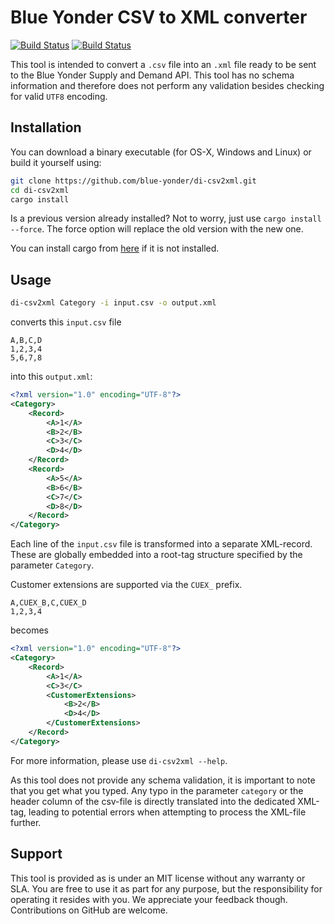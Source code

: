 Blue Yonder CSV to XML converter
================================

[![Build Status](https://travis-ci.org/blue-yonder/di-csv2xml.svg?branch=master)](https://travis-ci.org/blue-yonder/di-csv2xml)
[![Build Status](https://ci.appveyor.com/api/projects/status/{{status_id}})](https://ci.appveyor.com/project/pacman82/di-csv2xml)

This tool is intended to convert a `.csv` file into an `.xml` file ready to be sent to the
Blue Yonder Supply and Demand API. This tool has no schema information and therefore does not
perform any validation besides checking for valid `UTF8` encoding.

Installation
------------

You can download a binary executable (for OS-X, Windows and Linux) or build it yourself using:

```bash
git clone https://github.com/blue-yonder/di-csv2xml.git
cd di-csv2xml
cargo install
```

Is a previous version already installed? Not to worry, just use `cargo install --force`. The force
option will replace the old version with the new one.

You can install cargo from [here](https://rustup.rs) if it is not installed.

Usage
-----

```bash
di-csv2xml Category -i input.csv -o output.xml
```

converts this `input.csv` file

```csv
A,B,C,D
1,2,3,4
5,6,7,8
```

into this `output.xml`:

```xml
<?xml version="1.0" encoding="UTF-8"?>
<Category>
    <Record>
        <A>1</A>
        <B>2</B>
        <C>3</C>
        <D>4</D>
    </Record>
    <Record>
        <A>5</A>
        <B>6</B>
        <C>7</C>
        <D>8</D>
    </Record>
</Category>
```

Each line of the `input.csv` file is transformed into a separate XML-record. These are globally
embedded into a root-tag structure specified by the parameter `Category`.

Customer extensions are supported via the `CUEX_` prefix.

```csv
A,CUEX_B,C,CUEX_D
1,2,3,4
```

becomes

```xml
<?xml version="1.0" encoding="UTF-8"?>
<Category>
    <Record>
        <A>1</A>
        <C>3</C>
        <CustomerExtensions>
            <B>2</B>
            <D>4</D>
        </CustomerExtensions>
    </Record>
</Category>
```

For more information, please use `di-csv2xml --help`.

As this tool does not provide any schema validation, it is important to note that you get what you typed.
Any typo in the parameter `category` or the header column of the csv-file is directly translated into the
dedicated XML-tag, leading to potential errors when attempting to process the XML-file further.

Support
-------

This tool is provided as is under an MIT license without any warranty or SLA. You are free to use
it as part for any purpose, but the responsibility for operating it resides with you. We appreciate
your feedback though. Contributions on GitHub are welcome.